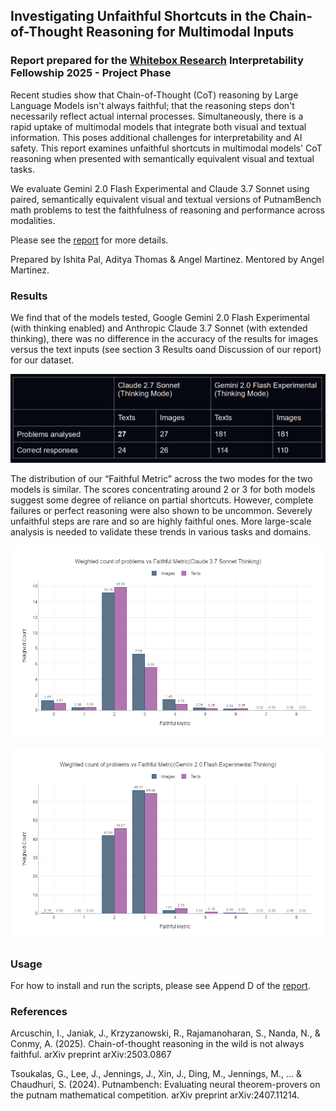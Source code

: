 ## Investigating Unfaithful Shortcuts in the Chain-of-Thought Reasoning for Multimodal Inputs


### Report prepared for the [Whitebox Research](https://www.whiteboxresearch.org/) Interpretability Fellowship 2025 - Project Phase
Recent studies show that Chain-of-Thought (CoT) reasoning by Large Language Models isn't always faithful; that the reasoning steps don't necessarily reflect actual internal processes. Simultaneously, there is a rapid uptake of multimodal models that
integrate both visual and textual information. This poses additional challenges for interpretability and AI safety. This report examines unfaithful shortcuts in multimodal models' CoT reasoning when presented with semantically equivalent visual and textual tasks. 

We evaluate Gemini 2.0 Flash Experimental and Claude 3.7 Sonnet using paired, semantically equivalent visual and textual versions of PutnamBench math problems to test the faithfulness of reasoning and performance across modalities.

Please see the [report](https://github.com/whitebox-research/c2-proving-ground-martinez-cot/blob/main/report.pdf) for more details.

Prepared by Ishita Pal, Aditya Thomas & Angel Martinez. Mentored by Angel Martinez.


### Results

We find that of the models tested, Google Gemini 2.0 Flash Experimental (with thinking enabled) and Anthropic Claude 3.7 Sonnet (with extended thinking), there was no difference in the accuracy of the results for images versus the text inputs (see section 3 Results oand Discussion of our report) for our dataset.

![Model Performance on the Dataset](/plots/model_performance.png?raw=true "Model Performance on the Dataset") 

The distribution of our “Faithful Metric” across the two modes for the two models is similar. The scores concentrating around 2 or 3 for both models suggest some degree of reliance on partial shortcuts. However, complete failures or perfect reasoning were also shown to be uncommon. Severely unfaithful steps are rare and so are highly faithful ones. More large-scale analysis is needed to validate these trends in various tasks and domains.

![Faithful Metric - Claude](/plots/claude_unfaithfulness_plot.png?raw=true "Faithful Metric - Claude") 

![Faithful Metric - Gemini](/plots/gemini_unfaithfulness_plot.png?raw=true "Faithful Metric - Gemini") 

### Usage

For how to install and run the scripts, please see Append D of the [report](https://github.com/whitebox-research/c2-proving-ground-martinez-cot/blob/main/report.pd).


### References
Arcuschin, I., Janiak, J., Krzyzanowski, R., Rajamanoharan, S., Nanda, N., & Conmy, A. (2025). Chain-of-thought reasoning in the wild is not always faithful. arXiv preprint arXiv:2503.0867

Tsoukalas, G., Lee, J., Jennings, J., Xin, J., Ding, M., Jennings, M., ... & Chaudhuri, S. (2024). Putnambench: Evaluating neural theorem-provers on the putnam mathematical competition. arXiv preprint arXiv:2407.11214.
